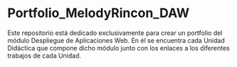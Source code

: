 # Portfolio_MelodyRincon_DAW
Este repositorio está dedicado exclusivamente para crear un portfolio del módulo Despliegue de Aplicaciones Web. En él se encuentra cada Unidad Didáctica que compone dicho módulo junto con los enlaces a los diferentes trabajos de cada Unidad.
